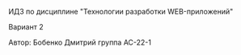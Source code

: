 ИДЗ по дисциплине "Технологии разработки WEB-приложений"

Вариант 2

Автор: Бобенко Дмитрий группа АС-22-1
